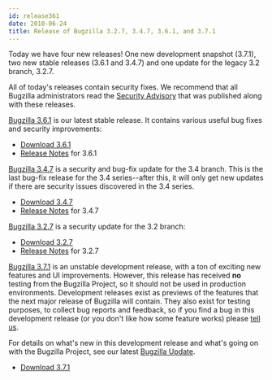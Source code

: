```yaml
---
id: release361
date: 2010-06-24
title: Release of Bugzilla 3.2.7, 3.4.7, 3.6.1, and 3.7.1
---
```


Today we have four new releases! One new development snapshot (3.7.1), two new stable releases (3.6.1 and 3.4.7) and one update for the legacy 3.2 branch, 3.2.7.

All of today's releases contain security fixes. We recommend that all Bugzilla administrators read the [Security Advisory](../security/3.2.6/) that was published along with these releases.

[Bugzilla 3.6.1](../releases/3.6.1/) is our latest stable release. It contains various useful bug fixes and security improvements:

*   [Download 3.6.1](../download/#v36)
*   [Release Notes](../releases/3.6.1/release-notes.html) for 3.6.1

[Bugzilla 3.4.7](../releases/3.4.7/) is a security and bug-fix update for the 3.4 branch. This is the last bug-fix release for the 3.4 series--after this, it will only get new updates if there are security issues discovered in the 3.4 series.

*   [Download 3.4.7](../download/#v34)
*   [Release Notes](../releases/3.4.7/release-notes.html) for 3.4.7

[Bugzilla 3.2.7](../releases/3.2.7/) is a security update for the 3.2 branch:

*   [Download 3.2.7](../download/#v32)
*   [Release Notes](../releases/3.2.7/release-notes.html) for 3.2.7

[Bugzilla 3.7.1](../releases/4.0/) is an unstable development release, with a ton of exciting new features and UI improvements. However, this release has received **no** testing from the Bugzilla Project, so it should not be used in production environments. Development releases exist as previews of the features that the next major release of Bugzilla will contain. They also exist for testing purposes, to collect bug reports and feedback, so if you find a bug in this development release (or you don't like how some feature works) please [tell us](../developers/reporting_bugs.html).

For details on what's new in this development release and what's going on with the Bugzilla Project, see our latest [Bugzilla Update](https://bugzillaupdate.wordpress.com/2010/06/24/release-3-6-1/).

*   [Download 3.7.1](../download/#v40)

